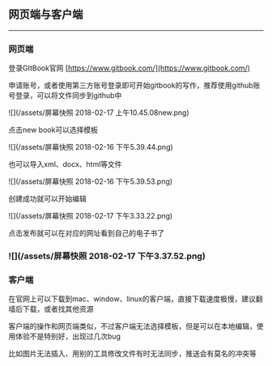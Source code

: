 ## 网页端与客户端

---

### 网页端

登录GItBook官网   [https://www.gitbook.com/](https://www.gitbook.com/)

申请账号，或者使用第三方账号登录即可开始gitbook的写作，推荐使用github账号登录，可以将文件同步到github中

![](/assets/屏幕快照 2018-02-17 上午10.45.08new.png)

点击new book可以选择模板

![](/assets/屏幕快照 2018-02-16 下午5.39.44.png)

也可以导入xml、docx、html等文件

![](/assets/屏幕快照 2018-02-16 下午5.39.53.png)

创建成功就可以开始编辑

![](/assets/屏幕快照 2018-02-17 下午3.33.22.png)

点击发布就可以在对应的网址看到自己的电子书了

### ![](/assets/屏幕快照 2018-02-17 下午3.37.52.png)

### 客户端

在官网上可以下载到mac、window、linux的客户端，直接下载速度极慢，建议翻墙后下载，或者找其他资源

客户端的操作和网页端类似，不过客户端无法选择模板，但是可以在本地编辑，使用体验不是特别好，出现过几次bug

比如图片无法插入、用别的工具修改文件有时无法同步，推送会有莫名的冲突等





